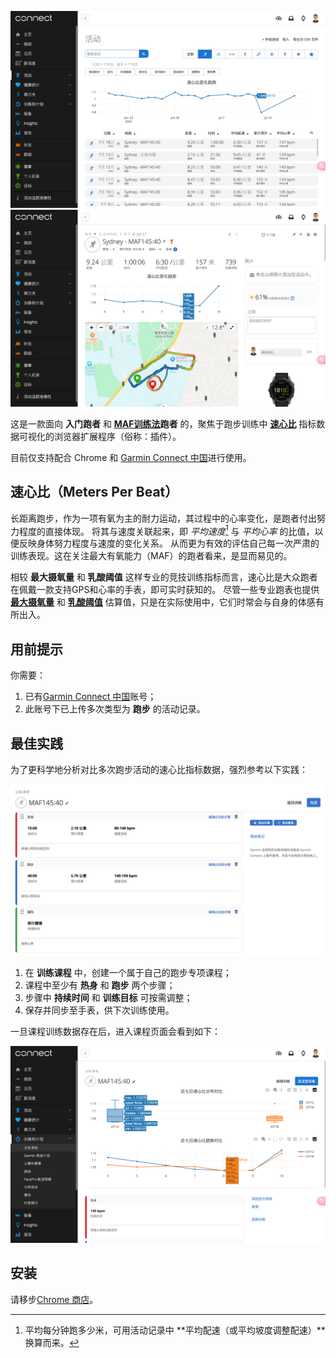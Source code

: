 


![Activities Chart](./mpb-activities.png)
![Activity Chart](./mpb-activity.png)

这是一款面向 **入门跑者** 和 **[MAF训练法][maf]跑者** 的，聚焦于跑步训练中 **[速心比](#速心比meters-per-beat)** 指标数据可视化的浏览器扩展程序（俗称：插件）。

[maf]: https://weread.qq.com/web/reader/17632120716aaf23176ca69

目前仅支持配合 Chrome 和 [Garmin Connect 中国][gcc]进行使用。

[gcc]: https://connect.garmin.cn/

## 速心比（Meters Per Beat）

长距离跑步，作为一项有氧为主的耐力运动，其过程中的心率变化，是跑者付出努力程度的直接体现。
将其与速度关联起来，即 *平均速度*[^mpm] 与 *平均心率* 的比值，以便反映身体努力程度与速度的变化关系。
从而更为有效的评估自己每一次严肃的训练表现。这在关注最大有氧能力（MAF）的跑者看来，是显而易见的。

[^mpm]: 平均每分钟跑多少米，可用活动记录中 **平均配速（或平均坡度调整配速）**换算而来。

相较 **最大摄氧量** 和 **乳酸阈值** 这样专业的竞技训练指标而言，速心比是大众跑者在佩戴一款支持GPS和心率的手表，即可实时获知的。
尽管一些专业跑表也提供 [**最大摄氧量**][vomax] 和 [**乳酸阈值**][lt] 估算值，只是在实际使用中，它们时常会与自身的体感有所出入。

[vomax]: https://www.garmin.com.cn/minisite/garmin-technology/firstbeat/#vo2max-fitness-level
[lt]: https://www.garmin.com.cn/minisite/garmin-technology/firstbeat/#lactate-threshold

## 用前提示

你需要：

1. 已有[Garmin Connect 中国][gcc]账号；
1. 此账号下已上传多次类型为 **跑步** 的活动记录。

## 最佳实践

为了更科学地分析对比多次跑步活动的速心比指标数据，强烈参考以下实践：

![课程参考](workout.png)

1. 在 **训练课程** 中，创建一个属于自己的跑步专项课程；
1. 课程中至少有 **热身** 和 **跑步** 两个步骤；
1. 步骤中 **持续时间** 和 **训练目标** 可按需调整；
1. 保存并同步至手表，供下次训练使用。

一旦课程训练数据存在后，进入课程页面会看到如下：

![Workout Charts](./mpb-workout.png)


## 安装

请移步[Chrome 商店][ws]。

[ws]: https://chromewebstore.google.com/detail/meters-per-beat/nojpfacijldambjcnpbpneghbaefnlme?authuser=0&hl=zh-CN
